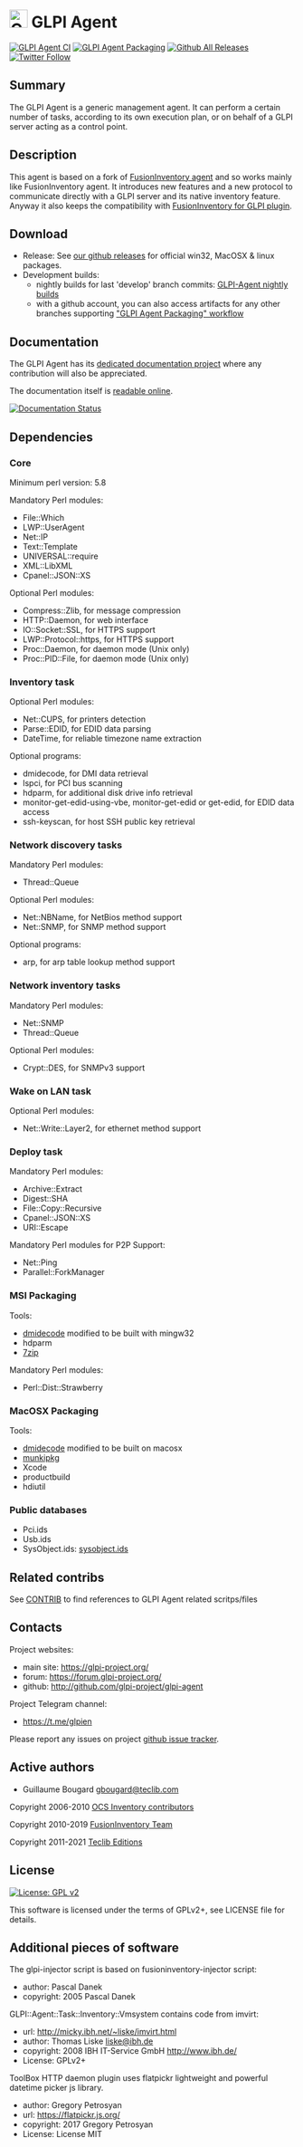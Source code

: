 # <img src="https://raw.githubusercontent.com/glpi-project/glpi-agent/develop/share/html/logo.png" alt="GLPI Agent" width="32" height="32" /> GLPI Agent

[![GLPI Agent CI](https://github.com/glpi-project/glpi-agent/actions/workflows/glpi-agent-ci.yml/badge.svg)](https://github.com/glpi-project/glpi-agent/actions/workflows/glpi-agent-ci.yml)
[![GLPI Agent Packaging](https://github.com/glpi-project/glpi-agent/actions/workflows/glpi-agent-packaging.yml/badge.svg)](https://github.com/glpi-project/glpi-agent/actions/workflows/glpi-agent-packaging.yml)
[![Github All Releases](https://img.shields.io/github/downloads/glpi-project/glpi-agent/total.svg)](#download)
[![Twitter Follow](https://img.shields.io/twitter/follow/GLPI_PROJECT.svg?style=social&label=Follow)](https://twitter.com/GLPI_PROJECT)

## Summary

The GLPI Agent is a generic management agent. It can perform a
certain number of tasks, according to its own execution plan, or on behalf of a
GLPI server acting as a control point.

## Description

This agent is based on a fork of [FusionInventory agent](https://github.com/fusioninventory/fusioninventory-agent) and so works mainly like FusionInventory agent.
It introduces new features and a new protocol to communicate directly with a GLPI server and its native inventory feature. Anyway it also keeps the compatibility with [FusionInventory for GLPI plugin](https://github.com/fusioninventory/fusioninventory-for-glpi).

## Download

* Release: See [our github releases](https://github.com/glpi-project/glpi-agent/releases) for official win32, MacOSX & linux packages.
* Development builds:
    - nightly builds for last 'develop' branch commits: [GLPI-Agent nightly builds](http://nightly.glpi-project.org/glpi-agent)
    - with a github account, you can also access artifacts for any other branches supporting ["GLPI Agent Packaging" workflow](https://github.com/glpi-project/glpi-agent/actions/workflows/glpi-agent-packaging.yml?query=is%3Asuccess+event%3Apush+-branch%3Adevelop)

## Documentation

The GLPI Agent has its [dedicated documentation project](https://github.com/glpi-project/doc-agent) where any contribution will also be appreciated.

The documentation itself is [readable online](https://glpi-agent.readthedocs.io/).

[![Documentation Status](https://readthedocs.org/projects/glpi-agent/badge/?version=latest)](https://glpi-agent.readthedocs.io/en/latest/?badge=latest)

## Dependencies

### Core

Minimum perl version: 5.8

Mandatory Perl modules:

* File::Which
* LWP::UserAgent
* Net::IP
* Text::Template
* UNIVERSAL::require
* XML::LibXML
* Cpanel::JSON::XS

Optional Perl modules:

* Compress::Zlib, for message compression
* HTTP::Daemon, for web interface
* IO::Socket::SSL, for HTTPS support
* LWP::Protocol::https, for HTTPS support
* Proc::Daemon, for daemon mode (Unix only)
* Proc::PID::File, for daemon mode (Unix only)

### Inventory task

Optional Perl modules:

* Net::CUPS, for printers detection
* Parse::EDID, for EDID data parsing
* DateTime, for reliable timezone name extraction

Optional programs:

* dmidecode, for DMI data retrieval
* lspci, for PCI bus scanning
* hdparm, for additional disk drive info retrieval
* monitor-get-edid-using-vbe, monitor-get-edid or get-edid, for EDID data access
* ssh-keyscan, for host SSH public key retrieval

### Network discovery tasks

Mandatory Perl modules:

* Thread::Queue

Optional Perl modules:

* Net::NBName, for NetBios method support
* Net::SNMP, for SNMP method support

Optional programs:

* arp, for arp table lookup method support

### Network inventory tasks

Mandatory Perl modules:

* Net::SNMP
* Thread::Queue

Optional Perl modules:

* Crypt::DES, for SNMPv3 support

### Wake on LAN task

Optional Perl modules:

* Net::Write::Layer2, for ethernet method support

### Deploy task

Mandatory Perl modules:

* Archive::Extract
* Digest::SHA
* File::Copy::Recursive
* Cpanel::JSON::XS
* URI::Escape

Mandatory Perl modules for P2P Support:
* Net::Ping
* Parallel::ForkManager

### MSI Packaging

Tools:

* [dmidecode](https://github.com/glpi-project/dmidecode) modified to be built with mingw32
* hdparm
* [7zip](https://www.7-zip.org/)

Mandatory Perl modules:

* Perl::Dist::Strawberry

### MacOSX Packaging

Tools:

* [dmidecode](https://github.com/glpi-project/dmidecode/tree/macosx) modified to be built on macosx
* [munkipkg](https://github.com/munki/munki-pkg)
* Xcode
* productbuild
* hdiutil

### Public databases

* Pci.ids
* Usb.ids
* SysObject.ids: [sysobject.ids](https://github.com/glpi-project/sysobject.ids)

## Related contribs

See [CONTRIB](CONTRIB.md) to find references to GLPI Agent related scritps/files

## Contacts

Project websites:

* main site: <https://glpi-project.org/>
* forum: <https://forum.glpi-project.org/>
* github: <http://github.com/glpi-project/glpi-agent>

Project Telegram channel:

* https://t.me/glpien

Please report any issues on project [github issue tracker](https://github.com/glpi-project/glpi-agent/issues).

## Active authors

* Guillaume Bougard <gbougard@teclib.com>

Copyright 2006-2010 [OCS Inventory contributors](https://www.ocsinventory-ng.org/)

Copyright 2010-2019 [FusionInventory Team](https://fusioninventory.org)

Copyright 2011-2021 [Teclib Editions](https://www.teclib-edition.com/)

## License

[![License: GPL v2](https://img.shields.io/badge/License-GPL%20v2-blue.svg)](https://www.gnu.org/licenses/old-licenses/gpl-2.0.en.html)

This software is licensed under the terms of GPLv2+, see LICENSE file for
details.

## Additional pieces of software

The glpi-injector script is based on fusioninventory-injector script:

* author: Pascal Danek
* copyright: 2005 Pascal Danek

GLPI::Agent::Task::Inventory::Vmsystem
contains code from imvirt:

* url: <http://micky.ibh.net/~liske/imvirt.html>
* author: Thomas Liske <liske@ibh.de>
* copyright: 2008 IBH IT-Service GmbH <http://www.ibh.de/>
* License: GPLv2+

ToolBox HTTP daemon plugin uses flatpickr lightweight and powerful datetime picker js library.
* author: Gregory Petrosyan
* url: <https://flatpickr.js.org/>
* copyright: 2017 Gregory Petrosyan
* License: License MIT
